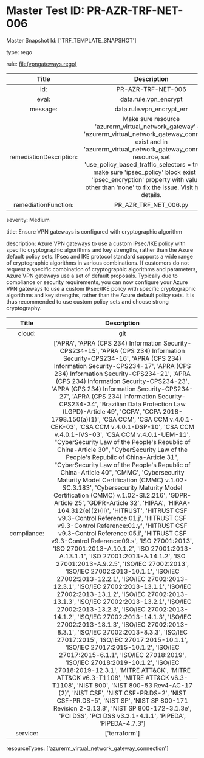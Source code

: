 



# Master Test ID: PR-AZR-TRF-NET-006


Master Snapshot Id: ['TRF_TEMPLATE_SNAPSHOT']

type: rego

rule: [file(vpngateways.rego)]  
  
  
  
  

|Title|Description|
| :---: | :---: |
|id: |PR-AZR-TRF-NET-006|
|eval: |data.rule.vpn_encrypt|
|message: |data.rule.vpn_encrypt_err|
|remediationDescription: |Make sure resource 'azurerm_virtual_network_gateway' and 'azurerm_virtual_network_gateway_connection' exist and in 'azurerm_virtual_network_gateway_connection' resource, set 'use_policy_based_traffic_selectors = true' and make sure 'ipsec_policy' block exist with 'ipsec_encryption' property with value set other than 'none' to fix the issue. Visit <a href='https://registry.terraform.io/providers/hashicorp/azurerm/latest/docs/resources/virtual_network_gateway_connection#ipsec_encryption' target='_blank'>here</a> for details.|
|remediationFunction: |PR_AZR_TRF_NET_006.py|


severity: Medium

title: Ensure VPN gateways is configured with cryptographic algorithm

description: Azure VPN gateways to use a custom IPsec/IKE policy with specific cryptographic algorithms and key strengths, rather than the Azure default policy sets. IPsec and IKE protocol standard supports a wide range of cryptographic algorithms in various combinations. If customers do not request a specific combination of cryptographic algorithms and parameters, Azure VPN gateways use a set of default proposals. Typically due to compliance or security requirements, you can now configure your Azure VPN gateways to use a custom IPsec/IKE policy with specific cryptographic algorithms and key strengths, rather than the Azure default policy sets. It is thus recommended to use custom policy sets and choose strong cryptography.  
  
  

|Title|Description|
| :---: | :---: |
|cloud: |git|
|compliance: |['APRA', 'APRA (CPS 234) Information Security-CPS234-15', 'APRA (CPS 234) Information Security-CPS234-16', 'APRA (CPS 234) Information Security-CPS234-17', 'APRA (CPS 234) Information Security-CPS234-21', 'APRA (CPS 234) Information Security-CPS234-23', 'APRA (CPS 234) Information Security-CPS234-27', 'APRA (CPS 234) Information Security-CPS234-34', 'Brazilian Data Protection Law (LGPD)-Article 49', 'CCPA', 'CCPA 2018-1798.150(a)(1)', 'CSA CCM', 'CSA CCM v.4.0.1-CEK-03', 'CSA CCM v.4.0.1-DSP-10', 'CSA CCM v.4.0.1-IVS-03', 'CSA CCM v.4.0.1-UEM-11', "CyberSecurity Law of the People's Republic of China-Article 30", "CyberSecurity Law of the People's Republic of China-Article 31", "CyberSecurity Law of the People's Republic of China-Article 40", 'CMMC', 'Cybersecurity Maturity Model Certification (CMMC) v.1.02-SC.3.183', 'Cybersecurity Maturity Model Certification (CMMC) v.1.02-SI.2.216', 'GDPR-Article 25', 'GDPR-Article 32', 'HIPAA', 'HIPAA-164.312(e)(2)(ii)', 'HITRUST', 'HITRUST CSF v9.3-Control Reference:01.j', 'HITRUST CSF v9.3-Control Reference:01.y', 'HITRUST CSF v9.3-Control Reference:05.i', 'HITRUST CSF v9.3-Control Reference:09.s', 'ISO 27001:2013', 'ISO 27001:2013-A.10.1.2', 'ISO 27001:2013-A.13.1.1', 'ISO 27001:2013-A.14.1.2', 'ISO 27001:2013-A.9.2.5', 'ISO/IEC 27002:2013', 'ISO/IEC 27002:2013-10.1.1', 'ISO/IEC 27002:2013-12.2.1', 'ISO/IEC 27002:2013-12.3.1', 'ISO/IEC 27002:2013-13.1.1', 'ISO/IEC 27002:2013-13.1.2', 'ISO/IEC 27002:2013-13.1.3', 'ISO/IEC 27002:2013-13.2.1', 'ISO/IEC 27002:2013-13.2.3', 'ISO/IEC 27002:2013-14.1.2', 'ISO/IEC 27002:2013-14.1.3', 'ISO/IEC 27002:2013-18.1.3', 'ISO/IEC 27002:2013-8.3.1', 'ISO/IEC 27002:2013-8.3.3', 'ISO/IEC 27017:2015', 'ISO/IEC 27017:2015-10.1.1', 'ISO/IEC 27017:2015-10.1.2', 'ISO/IEC 27017:2015-6.1.1', 'ISO/IEC 27018:2019', 'ISO/IEC 27018:2019-10.1.2', 'ISO/IEC 27018:2019-12.3.1', 'MITRE ATT&CK', 'MITRE ATT&CK v6.3-T1108', 'MITRE ATT&CK v6.3-T1108', 'NIST 800', 'NIST 800-53 Rev4-AC-17 (2)', 'NIST CSF', 'NIST CSF-PR.DS-2', 'NIST CSF-PR.DS-5', 'NIST SP', 'NIST SP 800-171 Revision 2-3.13.8', 'NIST SP 800-172-3.1.3e', 'PCI DSS', 'PCI DSS v3.2.1-4.1.1', 'PIPEDA', 'PIPEDA-4.7.3']|
|service: |['terraform']|


resourceTypes: ['azurerm_virtual_network_gateway_connection']


[file(vpngateways.rego)]: https://github.com/prancer-io/prancer-compliance-test/tree/master/azure/terraform/vpngateways.rego
